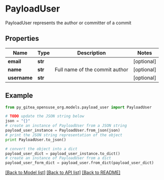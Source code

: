# PayloadUser

PayloadUser represents the author or committer of a commit

## Properties
Name | Type | Description | Notes
------------ | ------------- | ------------- | -------------
**email** | **str** |  | [optional] 
**name** | **str** | Full name of the commit author | [optional] 
**username** | **str** |  | [optional] 

## Example

```python
from py_gitea_opensuse_org.models.payload_user import PayloadUser

# TODO update the JSON string below
json = "{}"
# create an instance of PayloadUser from a JSON string
payload_user_instance = PayloadUser.from_json(json)
# print the JSON string representation of the object
print PayloadUser.to_json()

# convert the object into a dict
payload_user_dict = payload_user_instance.to_dict()
# create an instance of PayloadUser from a dict
payload_user_form_dict = payload_user.from_dict(payload_user_dict)
```
[[Back to Model list]](../README.md#documentation-for-models) [[Back to API list]](../README.md#documentation-for-api-endpoints) [[Back to README]](../README.md)


